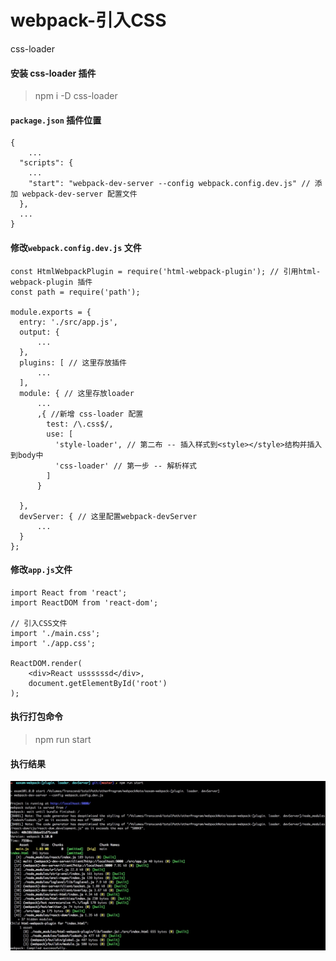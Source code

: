 # webpack-引入CSS

css-loader

#### 安装 css-loader 插件
> npm i -D css-loader

#### `package.json` 插件位置

    {
        ...
      "scripts": {
        ...
        "start": "webpack-dev-server --config webpack.config.dev.js" // 添加 webpack-dev-server 配置文件
      },
      ...
    }

#### 修改`webpack.config.dev.js` 文件

    const HtmlWebpackPlugin = require('html-webpack-plugin'); // 引用html-webpack-plugin 插件
    const path = require('path');

    module.exports = {
      entry: './src/app.js',
      output: {
          ...
      },
      plugins: [ // 这里存放插件
          ...
      ],
      module: { // 这里存放loader
          ...
          ,{ //新增 css-loader 配置
            test: /\.css$/,
            use: [
              'style-loader', // 第二布 -- 插入样式到<style></style>结构并插入到body中
              'css-loader' // 第一步 -- 解析样式
            ]
          }

      },
      devServer: { // 这里配置webpack-devServer
          ...
      }
    };

#### 修改`app.js`文件

    import React from 'react';
    import ReactDOM from 'react-dom';

    // 引入CSS文件
    import './main.css';
    import './app.css';

    ReactDOM.render(
        <div>React ussssssd</div>,
        document.getElementById('root')
    );


#### 执行打包命令

> npm run start

#### 执行结果
![](./images/Jietu20180121-224833.jpg)
